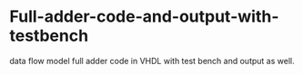 # Full-adder-code-and-output-with-testbench
data flow model full adder code in VHDL with test bench and output as well.
